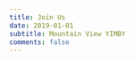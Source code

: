 ```yaml
---
title: Join Us
date: 2019-01-01
subtitle: Mountain View YIMBY
comments: false
---
```


<link href='https://actionnetwork.org/css/style-embed-v3.css' rel='stylesheet' type='text/css' /><script src='https://actionnetwork.org/widgets/v3/form/join-our-email-list-76?format=js&source=widget'></script><div id='can-form-area-join-our-email-list-76' style='width: 100%'><!-- this div is the target for our HTML insertion --></div>